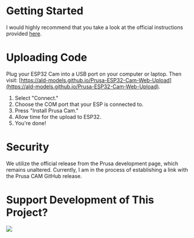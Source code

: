 # Getting Started

I would highly recommend that you take a look at the official instructions provided [here](https://github.com/prusa3d/Prusa-Firmware-ESP32-Cam/tree/master?tab=readme-ov-file#esp32-cam-ai-thinker-board).

# Uploading Code

Plug your ESP32 Cam into a USB port on your computer or laptop. Then visit: [https://ald-models.github.io/Prusa-ESP32-Cam-Web-Upload](https://ald-models.github.io/Prusa-ESP32-Cam-Web-Upload).

1. Select "Connect."
2. Choose the COM port that your ESP is connected to.
3. Press "Install Prusa Cam."
4. Allow time for the upload to ESP32.
5. You're done!

# Security

We utilize the official release from the Prusa development page, which remains unaltered. Currently, I am in the process of establishing a link with the Prusa CAM GitHub release.

# Support Development of This Project?

<a href="https://www.buymeacoffee.com/jlofthouse"><img src="https://img.buymeacoffee.com/button-api/?text=Buy me a coffee&emoji=☕&slug=jlofthouse&button_colour=FFDD00&font_colour=000000&font_family=Lato&outline_colour=000000&coffee_colour=ffffff" /></a>
